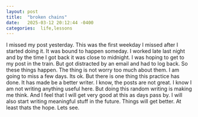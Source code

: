 ```yaml
---
layout: post
title:  "broken chains"
date:   2025-03-12 20:12:44 -0400
categories:  life,lessons
---
```


I missed my post yesterday. This was the first weekday I missed after I started doing it. It was bound to happen someday. I worked late last night and by the time I got back it was close to midnight. I was hoping to get to my post in the train. But got distracted by an email and had to log back. So these things happen. The thing is not worry too much about them. I am going to miss a few days. Its ok. 
But there is one thing this practice has done. It has made be a better writer. I know, the posts are not great. I know I am not writing anything useful here. But doing this random writing is making me think. And I feel that I will get very good at this as days pass by. I will also start writing meaningful stuff in the future. Things will get better. At least thats the hope. Lets see.


